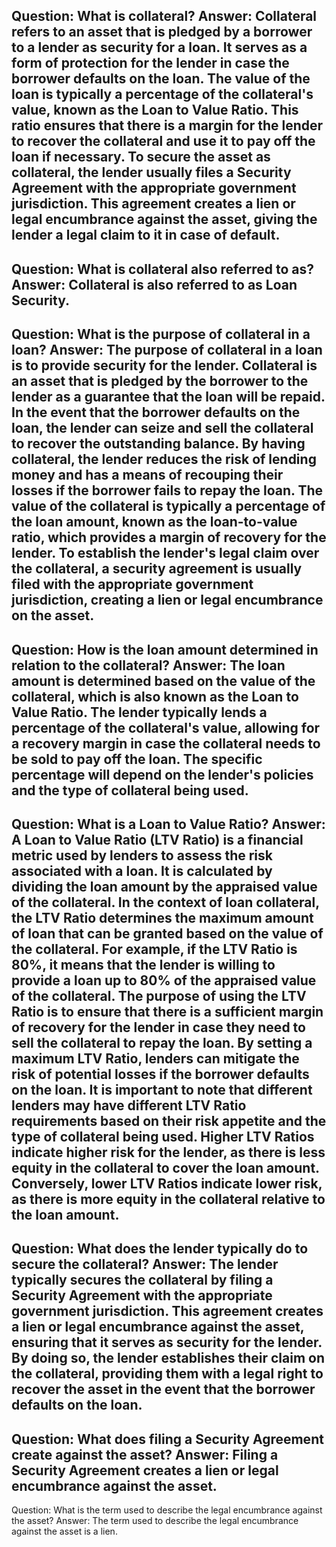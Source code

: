 Question: What is collateral?
Answer: Collateral refers to an asset that is pledged by a borrower to a lender as security for a loan. It serves as a form of protection for the lender in case the borrower defaults on the loan. The value of the loan is typically a percentage of the collateral's value, known as the Loan to Value Ratio. This ratio ensures that there is a margin for the lender to recover the collateral and use it to pay off the loan if necessary. To secure the asset as collateral, the lender usually files a Security Agreement with the appropriate government jurisdiction. This agreement creates a lien or legal encumbrance against the asset, giving the lender a legal claim to it in case of default.
---
Question: What is collateral also referred to as?
Answer: Collateral is also referred to as Loan Security.
---
Question: What is the purpose of collateral in a loan?
Answer: The purpose of collateral in a loan is to provide security for the lender. Collateral is an asset that is pledged by the borrower to the lender as a guarantee that the loan will be repaid. In the event that the borrower defaults on the loan, the lender can seize and sell the collateral to recover the outstanding balance. By having collateral, the lender reduces the risk of lending money and has a means of recouping their losses if the borrower fails to repay the loan. The value of the collateral is typically a percentage of the loan amount, known as the loan-to-value ratio, which provides a margin of recovery for the lender. To establish the lender's legal claim over the collateral, a security agreement is usually filed with the appropriate government jurisdiction, creating a lien or legal encumbrance on the asset.
---
Question: How is the loan amount determined in relation to the collateral?
Answer: The loan amount is determined based on the value of the collateral, which is also known as the Loan to Value Ratio. The lender typically lends a percentage of the collateral's value, allowing for a recovery margin in case the collateral needs to be sold to pay off the loan. The specific percentage will depend on the lender's policies and the type of collateral being used.
---
Question: What is a Loan to Value Ratio?
Answer: A Loan to Value Ratio (LTV Ratio) is a financial metric used by lenders to assess the risk associated with a loan. It is calculated by dividing the loan amount by the appraised value of the collateral. 
In the context of loan collateral, the LTV Ratio determines the maximum amount of loan that can be granted based on the value of the collateral. For example, if the LTV Ratio is 80%, it means that the lender is willing to provide a loan up to 80% of the appraised value of the collateral. 
The purpose of using the LTV Ratio is to ensure that there is a sufficient margin of recovery for the lender in case they need to sell the collateral to repay the loan. By setting a maximum LTV Ratio, lenders can mitigate the risk of potential losses if the borrower defaults on the loan. 
It is important to note that different lenders may have different LTV Ratio requirements based on their risk appetite and the type of collateral being used. Higher LTV Ratios indicate higher risk for the lender, as there is less equity in the collateral to cover the loan amount. Conversely, lower LTV Ratios indicate lower risk, as there is more equity in the collateral relative to the loan amount.
---
Question: What does the lender typically do to secure the collateral?
Answer: The lender typically secures the collateral by filing a Security Agreement with the appropriate government jurisdiction. This agreement creates a lien or legal encumbrance against the asset, ensuring that it serves as security for the lender. By doing so, the lender establishes their claim on the collateral, providing them with a legal right to recover the asset in the event that the borrower defaults on the loan.
---
Question: What does filing a Security Agreement create against the asset?
Answer: Filing a Security Agreement creates a lien or legal encumbrance against the asset.
---
Question: What is the term used to describe the legal encumbrance against the asset?
Answer: The term used to describe the legal encumbrance against the asset is a lien.
